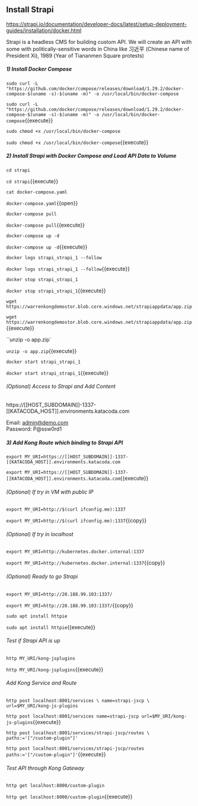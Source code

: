 ## Install Strapi
https://strapi.io/documentation/developer-docs/latest/setup-deployment-guides/installation/docker.html

Strapi is a headless CMS for building custom API. We will create an API with some with politically-sensitive words in China like 习近平 (Chinese name of President Xi), 1989 (Year of Tiananmen Square protests)

##### 1) Install Docker Compose

``sudo curl -L "https://github.com/docker/compose/releases/download/1.29.2/docker-compose-$(uname -s)-$(uname -m)" -o /usr/local/bin/docker-compose``

`sudo curl -L "https://github.com/docker/compose/releases/download/1.29.2/docker-compose-$(uname -s)-$(uname -m)" -o /usr/local/bin/docker-compose`{{execute}}

``sudo chmod +x /usr/local/bin/docker-compose``

`sudo chmod +x /usr/local/bin/docker-compose`{{execute}}

##### 2) Install Strapi with Docker Compose and Load API Data to Volume

``cd strapi``

`cd strapi`{{execute}}

``cat docker-compose.yaml``

`docker-compose.yaml`{{open}}

``docker-compose pull``

`docker-compose pull`{{execute}}

``docker-compose up -d``

`docker-compose up -d`{{execute}}

``docker logs strapi_strapi_1 --follow``

`docker logs strapi_strapi_1 --follow`{{execute}}

``docker stop strapi_strapi_1``

`docker stop strapi_strapi_1`{{execute}}

``wget https://warrenkongdemostor.blob.core.windows.net/strapiappdata/app.zip``

`wget https://warrenkongdemostor.blob.core.windows.net/strapiappdata/app.zip`{{execute}}

``unzip -o app.zip`

`unzip -o app.zip`{{execute}}

``docker start strapi_strapi_1``

`docker start strapi_strapi_1`{{execute}}

###### (Optional) Access to Strapi and Add Content

https://[[HOST_SUBDOMAIN]]-1337-[[KATACODA_HOST]].environments.katacoda.com

Email: admin@demo.com   
Password: P@ssw0rd1

##### 3) Add Kong Route which binding to Strapi API

``export MY_URI=https://[[HOST_SUBDOMAIN]]-1337-[[KATACODA_HOST]].environments.katacoda.com``

`export MY_URI=https://[[HOST_SUBDOMAIN]]-1337-[[KATACODA_HOST]].environments.katacoda.com`{{execute}}

###### (Optional) If try in VM with public IP

``export MY_URI=http://$(curl ifconfig.me):1337``

`export MY_URI=http://$(curl ifconfig.me):1337`{{copy}}

###### (Optional) If try in localhost

``export MY_URI=http://kubernetes.docker.internal:1337``

`export MY_URI=http://kubernetes.docker.internal:1337`{{copy}}

###### (Optional) Ready to go Strapi
``export MY_URI=http://20.188.99.103:1337/``

`export MY_URI=http://20.188.99.103:1337/`{{copy}}

``sudo apt install httpie``

`sudo apt install httpie`{{execute}}

###### Test if Strapi API is up

``http MY_URI/kong-jsplugins``

`http MY_URI/kong-jsplugins`{{execute}}

###### Add Kong Service and Route

``http post localhost:8001/services \
name=strapi-jscp \
url=$MY_URI/kong-js-plugins``

`http post localhost:8001/services name=strapi-jscp url=$MY_URI/kong-js-plugins`{{execute}}

``http post localhost:8001/services/strapi-jscp/routes \
paths:='["/custom-plugin"]'``

`http post localhost:8001/services/strapi-jscp/routes paths:='["/custom-plugin"]'`{{execute}}

###### Test API through Kong Gateway

``http get localhost:8000/custom-plugin``

`http get localhost:8000/custom-plugin`{{execute}}